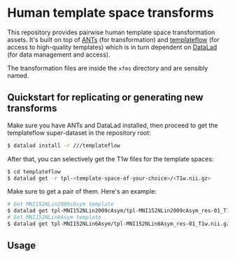 # Human template space transforms

This repository provides pairwise human template space transformation assets.
It's built on top of [ANTs](https://github.com/ANTsX/ANTs) (for transformation)
and [templateflow](https://github.com/templateflow/templateflow) (for access to
high-quality templates) which is in turn dependent on
[DataLad](https://github.com/datalad/datalad) (for data management and access).

The transformation files are inside the `xfms` directory and are sensibly named.

## Quickstart for replicating or generating new transforms

Make sure you have ANTs and DataLad installed, then proceed to get the templateflow
super-dataset in the repository root:

```sh
$ datalad install -r ///templateflow
```

After that, you can selectively get the T1w files for the template spaces:

```sh
$ cd templateflow
$ datalad get -r tpl-<template-space-of-your-choice>/<T1w.nii.gz>
```

Make sure to get a pair of them. Here's an example:

```sh
# Get MNI152NLin2009cAsym template
$ datalad get tpl-MNI152NLin2009cAsym/tpl-MNI152NLin2009cAsym_res-01_T1w.nii.gz
# Get MNI152NLin6Asym template
$ datalad get tpl-MNI152NLin6Asym/tpl-MNI152NLin6Asym_res-01_T1w.nii.gz
```

## Usage

```sh

```
